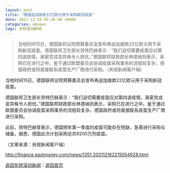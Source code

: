 ```yaml
---
layout: post
title: "德国追加拨款22亿欧元用于采购新冠疫苗"
date: 2021-12-16 05:26:40 +0800
categories: emnews
tags: 东财滚动新闻
---
```

> 当地时间15日，德国联邦议院预算委员会宣布再追加拨款22亿欧元用于采购新冠疫苗。德国联邦卫生部长劳特巴赫表示：“我们迫切需要疫苗应对第四波疫情，奥密克戎变异株令人担忧。”德国联邦财政部长林德纳则表示，采购已在进行之中。鉴于通过欧盟委员会协调疫苗采购事务的流程较复杂，德国政府或将直接联系疫苗生产厂商进行采购。（央视新闻客户端）

<p>当地时间15日，德国联邦议院预算委员会宣布再追加拨款22亿欧元用于采购新冠疫苗。</p><p>德国联邦卫生部长劳特巴赫表示：“我们迫切需要疫苗应对第四波疫情，奥密克戎变异株令人担忧。”德国联邦财政部长林德纳则表示，采购已在进行之中。鉴于通过欧盟委员会协调疫苗采购事务的流程较复杂，德国政府或将直接联系疫苗生产厂商进行采购。</p><p>此前，劳特巴赫曾表示，德国明年第一季度的疫苗可能存在短缺，急需进行采购与储备。据悉，德国此次计划采购总共9200万剂疫苗。</p><p class="em_media">（文章来源：央视新闻客户端）</p>

<http://finance.eastmoney.com/news/1351,202112162215054628.html>

[返回东财滚动新闻](//finews.withounder.com/emnews/)｜[返回首页](//finews.withounder.com/)